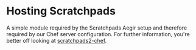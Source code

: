 Hosting Scratchpads
===================

A simple module required by the Scratchpads Aegir setup and therefore required 
by our Chef server configuration. For further information, you're better off 
looking at 
[scratchpads2-chef](https://github.com/NaturalHistoryMuseum/scratchpads2-chef).
